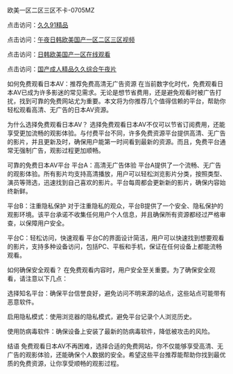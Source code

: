 
欧美一区二区三区不卡-0705MZ

点击访问：<a href="https://heiliao2dmwwy.pages.dev">久久91精品</a>

点击访问：<a href="https://heiliaoll4qsx.pages.dev">午夜日韩欧美国产一区二区三区视频</a>

点击访问：<a href="https://heiliaowzu4ur.pages.dev">日韩欧美国产一区在线观看</a>

点击访问：<a href="https://heiliaozj3tjd.pages.dev">国产成人精品久久综合午夜片</a>



如何免费观看日本AV：推荐免费高清无广告资源
在当前数字化时代，免费观看日本AV已成为许多影迷的常见需求。无论是想节省费用，还是避免观看时被广告打扰，找到可靠的免费网站尤为重要。本文将为你推荐几个值得信赖的平台，帮助你轻松观看高清、无广告的日本AV资源。

为什么选择免费观看日本AV？
选择免费观看日本AV不仅可以节省订阅费用，还能享受更加流畅的观影体验。与付费平台不同，许多免费资源平台提供高清、无广告的影片，并且更新及时，确保用户能第一时间看到最新的资源。而且，免费平台通常无强制广告，观影过程更加顺畅。

可靠的免费日本AV平台
平台A：高清无广告体验
平台A提供了一个流畅、无广告的观影体验。所有影片均支持高清播放，用户可以轻松浏览影片分类，按照类型、演员等筛选，迅速找到自己喜欢的影片。平台每周都会更新新的影片，确保内容始终新鲜。

平台B：注重隐私保护
对于注重隐私的观众，平台B提供了一个安全、隐私保护的观影环境。该平台承诺不收集任何用户个人信息，并且确保所有资源都经过严格审查，以保障用户安全。

平台C：轻松访问，快速观看
平台C的界面设计简洁，用户可以快速找到想要观看的影片，支持多种设备访问，包括PC、平板和手机，保证在任何设备上都能流畅观看。

如何确保安全观看？
在免费观看内容时，用户安全至关重要。为了确保安全观看，请注意以下几点：

选择知名平台：确保平台信誉良好，避免访问不明来源的站点，这些站点可能带有恶意软件。

启用隐私模式：使用浏览器的隐私模式，避免平台记录个人浏览历史。

使用防病毒软件：确保设备上安装了最新的防病毒软件，降低被攻击的风险。

结语
免费观看日本AV不再困难，选择合适的免费网站，你不仅能够享受高清、无广告的观影体验，还能确保个人数据的安全。希望这些平台推荐能帮助你找到最优质的免费资源，让你享受顺畅的观影过程。






<span style="display:none;">[Canonical link](  ）</span>
